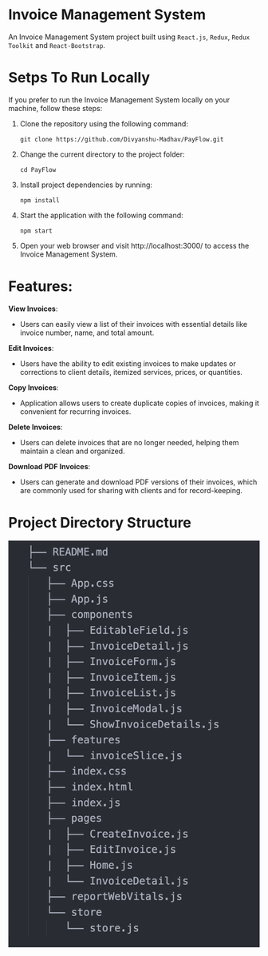 # Invoice Management System

An Invoice Management System project built using `React.js`, `Redux`, `Redux Toolkit` and `React-Bootstrap`.

# Setps To Run Locally

If you prefer to run the Invoice Management System locally on your machine, follow these steps:

1. Clone the repository using the following command:
   ```
   git clone https://github.com/Divyanshu-Madhav/PayFlow.git
   ```
2. Change the current directory to the project folder:
   ```
   cd PayFlow
   ```
3. Install project dependencies by running:
   ```
   npm install
   ```
4. Start the application with the following command:
   ```
   npm start
   ```
5. Open your web browser and visit http://localhost:3000/ to access the Invoice Management System.

# Features:

**View Invoices**:

- Users can easily view a list of their invoices with essential details like invoice number, name, and total amount.

**Edit Invoices**:

- Users have the ability to edit existing invoices to make updates or corrections to client details, itemized services, prices, or quantities.

**Copy Invoices**:

- Application allows users to create duplicate copies of invoices, making it convenient for recurring invoices.

**Delete Invoices**:

- Users can delete invoices that are no longer needed, helping them maintain a clean and organized.

**Download PDF Invoices**:

- Users can generate and download PDF versions of their invoices, which are commonly used for sharing with clients and for record-keeping.

# Project Directory Structure

![Project Directory Structure](images/project_structure.png)
